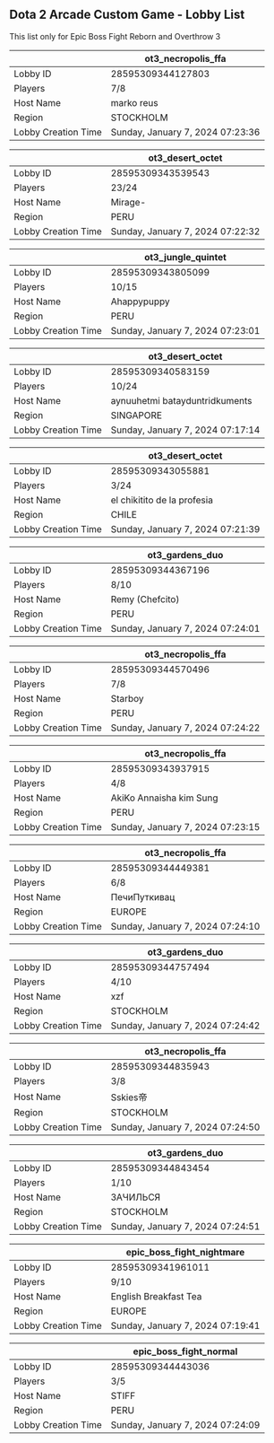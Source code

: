 ## Dota 2 Arcade Custom Game - Lobby List

This list only for Epic Boss Fight Reborn and Overthrow 3

|  | ot3_necropolis_ffa |
| ------ | ------ |
| Lobby ID | 28595309344127803 |
| Players | 7/8 |
| Host Name | marko reus |
| Region | STOCKHOLM |
| Lobby Creation Time | Sunday, January 7, 2024 07:23:36 |


|  | ot3_desert_octet |
| ------ | ------ |
| Lobby ID | 28595309343539543 |
| Players | 23/24 |
| Host Name | Mirage- |
| Region | PERU |
| Lobby Creation Time | Sunday, January 7, 2024 07:22:32 |


|  | ot3_jungle_quintet |
| ------ | ------ |
| Lobby ID | 28595309343805099 |
| Players | 10/15 |
| Host Name | Ahappypuppy |
| Region | PERU |
| Lobby Creation Time | Sunday, January 7, 2024 07:23:01 |


|  | ot3_desert_octet |
| ------ | ------ |
| Lobby ID | 28595309340583159 |
| Players | 10/24 |
| Host Name | aynuuhetmi batayduntridkuments |
| Region | SINGAPORE |
| Lobby Creation Time | Sunday, January 7, 2024 07:17:14 |


|  | ot3_desert_octet |
| ------ | ------ |
| Lobby ID | 28595309343055881 |
| Players | 3/24 |
| Host Name | el chikitito de la profesia |
| Region | CHILE |
| Lobby Creation Time | Sunday, January 7, 2024 07:21:39 |


|  | ot3_gardens_duo |
| ------ | ------ |
| Lobby ID | 28595309344367196 |
| Players | 8/10 |
| Host Name | Remy (Chefcito) |
| Region | PERU |
| Lobby Creation Time | Sunday, January 7, 2024 07:24:01 |


|  | ot3_necropolis_ffa |
| ------ | ------ |
| Lobby ID | 28595309344570496 |
| Players | 7/8 |
| Host Name | Starboy |
| Region | PERU |
| Lobby Creation Time | Sunday, January 7, 2024 07:24:22 |


|  | ot3_necropolis_ffa |
| ------ | ------ |
| Lobby ID | 28595309343937915 |
| Players | 4/8 |
| Host Name | AkiKo Annaisha kim Sung |
| Region | PERU |
| Lobby Creation Time | Sunday, January 7, 2024 07:23:15 |


|  | ot3_necropolis_ffa |
| ------ | ------ |
| Lobby ID | 28595309344449381 |
| Players | 6/8 |
| Host Name | ПечиПуткивац |
| Region | EUROPE |
| Lobby Creation Time | Sunday, January 7, 2024 07:24:10 |


|  | ot3_gardens_duo |
| ------ | ------ |
| Lobby ID | 28595309344757494 |
| Players | 4/10 |
| Host Name | xzf |
| Region | STOCKHOLM |
| Lobby Creation Time | Sunday, January 7, 2024 07:24:42 |


|  | ot3_necropolis_ffa |
| ------ | ------ |
| Lobby ID | 28595309344835943 |
| Players | 3/8 |
| Host Name | Sskies帝 |
| Region | STOCKHOLM |
| Lobby Creation Time | Sunday, January 7, 2024 07:24:50 |


|  | ot3_gardens_duo |
| ------ | ------ |
| Lobby ID | 28595309344843454 |
| Players | 1/10 |
| Host Name | ЗАЧИЛЬСЯ |
| Region | STOCKHOLM |
| Lobby Creation Time | Sunday, January 7, 2024 07:24:51 |


|  | epic_boss_fight_nightmare |
| ------ | ------ |
| Lobby ID | 28595309341961011 |
| Players | 9/10 |
| Host Name | English Breakfast Tea |
| Region | EUROPE |
| Lobby Creation Time | Sunday, January 7, 2024 07:19:41 |


|  | epic_boss_fight_normal |
| ------ | ------ |
| Lobby ID | 28595309344443036 |
| Players | 3/5 |
| Host Name | STIFF |
| Region | PERU |
| Lobby Creation Time | Sunday, January 7, 2024 07:24:09 |


